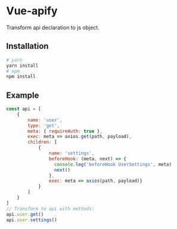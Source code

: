 # Vue-apify

Transform api declaration to js object.

## Installation
```bash
# yarn
yarn install
# npm
npm install
```

## Example
```js
const api = [
    {
        name: 'user',
        type: 'get',
        meta: { requireAuth: true },
        exec: meta => axios.get(path, payload),
        children: [
            {
                name: 'settings',
                beforeHook: (meta, next) => {
                  console.log('beforeHook UserSettings', meta)
                  next()
                },
                exec: meta => axios(path, payload)}
            }
        ]
    }
]
// Transform to api with methods:
api.user.get()
api.user.settings()
```